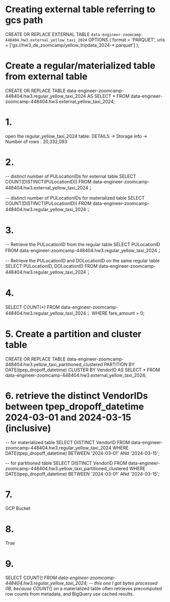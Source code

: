 # Creating external table referring to gcs path
CREATE OR REPLACE EXTERNAL TABLE `data-engineer-zoomcamp-448404.hw3.external_yellow_taxi_2024`
OPTIONS (
  format = 'PARQUET',
  uris = ['gs://hw3_de_zoomcamp/yellow_tripdata_2024-*.parquet']
);


# Create a regular/materialized table from external table
CREATE OR REPLACE TABLE data-engineer-zoomcamp-448404.hw3.regular_yellow_taxi_2024 AS
SELECT * FROM data-engineer-zoomcamp-448404.hw3.external_yellow_taxi_2024;


# 1. 
open the regular_yellow_taxi_2024 table:
DETAILS -> Storage info -> Number of rows : 20,332,093

# 2. 
-- distinct number of PULocationIDs for external table
SELECT COUNT(DISTINCT(PULocationID))
FROM data-engineer-zoomcamp-448404.hw3.external_yellow_taxi_2024；

-- distinct number of PULocationIDs for materialized table
SELECT COUNT(DISTINCT(PULocationID))
FROM data-engineer-zoomcamp-448404.hw3.regular_yellow_taxi_2024；


# 3.
-- Retrieve the PULocationID from the regular table
SELECT PULocationID
FROM data-engineer-zoomcamp-448404.hw3.regular_yellow_taxi_2024；

-- Retrieve the PULocationID and DOLocationID on the same regular table
SELECT PULocationID, DOLocationID
FROM data-engineer-zoomcamp-448404.hw3.regular_yellow_taxi_2024；


# 4. 
SELECT COUNT(*)
FROM data-engineer-zoomcamp-448404.hw3.regular_yellow_taxi_2024；
WHERE fare_amount = 0;


# 5. Create a partition and cluster table
CREATE OR REPLACE TABLE data-engineer-zoomcamp-448404.hw3.yellow_taxi_partitioned_clustered
PARTITION BY DATE(tpep_dropoff_datetime)
CLUSTER BY VendorID AS
SELECT * FROM data-engineer-zoomcamp-448404.hw3.external_yellow_taxi_2024;


# 6. retrieve the distinct VendorIDs between tpep_dropoff_datetime 2024-03-01 and 2024-03-15 (inclusive) 
-- for materialized table
SELECT DISTINCT VendorID
FROM data-engineer-zoomcamp-448404.hw3.regular_yellow_taxi_2024
WHERE DATE(tpep_dropoff_datetime) BETWEEN '2024-03-01' ANd '2024-03-15';

-- for partitioned table
SELECT DISTINCT VendorID
FROM data-engineer-zoomcamp-448404.hw3.yellow_taxi_partitioned_clustered
WHERE DATE(tpep_dropoff_datetime) BETWEEN '2024-03-01' ANd '2024-03-15';


# 7.
GCP Bucket

# 8. 
True

# 9. 
SELECT COUNT(*)
FROM data-engineer-zoomcamp-448404.hw3.regular_yellow_taxi_2024;
-- this one I got bytes processed 0B, because COUNT(*) on a materialized table often retrieves precomputed row counts from metadata, and BigQuery use cached results.
